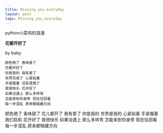 ```yaml
---
title: Missing you everyday
layout: post
tags: Missing_you_everyday
---
```

python小菜鸡的浪漫

**花都开好了** 

by baby

    颜色艳了 香味香了 
    花都开好了
    你是我的 我有爱了
    世界完成了 心紧贴着
    手紧握着 没有遗憾了
    我很快乐 花开好了
    如果没遇上 那么多转弯
    怎能来到你身旁 现在往回看
    每一步混乱 原来都暗藏方向

颜色艳了 香味甜了 
花儿都开了 我有爱了
你是我的 世界是我的
心紧贴着 手紧握着 我们启航
花开好了 我很快乐 
如果没遇上 那么多转弯
怎能来到你身旁 现在往回看
每一步混乱 原来都暗藏方向